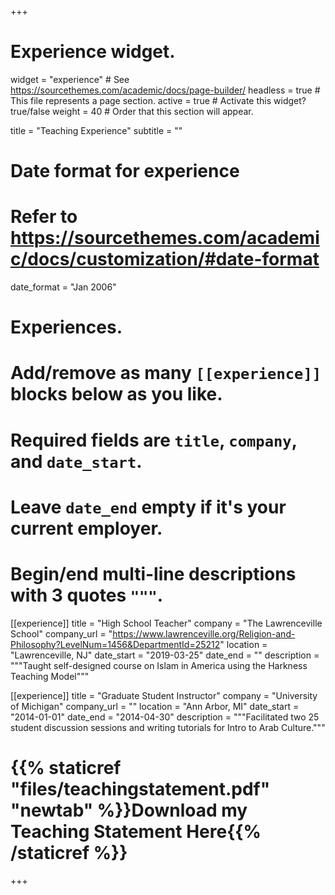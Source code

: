 +++
# Experience widget.
widget = "experience"  # See https://sourcethemes.com/academic/docs/page-builder/
headless = true  # This file represents a page section.
active = true  # Activate this widget? true/false
weight = 40  # Order that this section will appear.

title = "Teaching Experience"
subtitle = ""

# Date format for experience
#   Refer to https://sourcethemes.com/academic/docs/customization/#date-format
date_format = "Jan 2006"

# Experiences.
#   Add/remove as many `[[experience]]` blocks below as you like.
#   Required fields are `title`, `company`, and `date_start`.
#   Leave `date_end` empty if it's your current employer.
#   Begin/end multi-line descriptions with 3 quotes `"""`.
[[experience]]
  title = "High School Teacher"
  company = "The Lawrenceville School"
  company_url = "https://www.lawrenceville.org/Religion-and-Philosophy?LevelNum=1456&DepartmentId=25212"
  location = "Lawrenceville, NJ"
  date_start = "2019-03-25"
  date_end = ""
  description = """Taught self-designed course on Islam in America using the Harkness Teaching Model"""

[[experience]]
  title = "Graduate Student Instructor"
  company = "University of Michigan"
  company_url = ""
  location = "Ann Arbor, MI"
  date_start = "2014-01-01"
  date_end = "2014-04-30"
  description = """Facilitated two 25 student discussion sessions and writing tutorials for Intro to Arab Culture."""

# {{% staticref "files/teachingstatement.pdf" "newtab" %}}Download my Teaching Statement Here{{% /staticref %}}
+++

